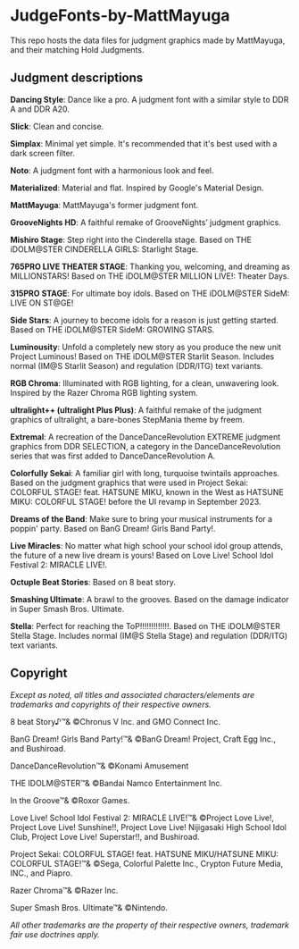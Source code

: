 ﻿# JudgeFonts-by-MattMayuga

This repo hosts the data files for judgment graphics made by MattMayuga, and their matching Hold Judgments.

## Judgment descriptions

**Dancing Style**:
Dance like a pro. A judgment font with a similar style to DDR A and DDR A20.

**Slick**:
Clean and concise.

**Simplax**:
Minimal yet simple. It's recommended that it's best used with a dark screen filter.

**Noto**:
A judgment font with a harmonious look and feel.

**Materialized**:
Material and flat. Inspired by Google's Material Design.

**MattMayuga**:
MattMayuga's former judgment font.

**GrooveNights HD**:
A faithful remake of GrooveNights’ judgment graphics.

**Mishiro Stage**:
Step right into the Cinderella stage. Based on THE iDOLM@STER CINDERELLA GIRLS: Starlight Stage.

**765PRO LIVE THEATER STAGE**:
Thanking you, welcoming, and dreaming as MILLIONSTARS! Based on THE iDOLM@STER MILLION LIVE!: Theater Days.

**315PRO STAGE**:
For ultimate boy idols. Based on THE iDOLM@STER SideM: LIVE ON ST@GE!

**Side Stars**:
A journey to become idols for a reason is just getting started.  Based on THE iDOLM@STER SideM: GROWING STARS.

**Luminousity**:
Unfold a completely new story as you produce the new unit Project Luminous! Based on THE iDOLM@STER Starlit Season. Includes normal (IM@S Starlit Season) and regulation (DDR/ITG) text variants.

**RGB Chroma**:
Illuminated with RGB lighting, for a clean, unwavering look. Inspired by the Razer Chroma RGB lighting system.

**ultralight++ (ultralight Plus Plus)**:
A faithful remake of the judgment graphics of ultralight, a bare-bones StepMania theme by freem. 

**Extremal**:
A recreation of the DanceDanceRevolution EXTREME judgment graphics from DDR SELECTION, a category in the DanceDanceRevolution series that was first added to DanceDanceRevolution A.

**Colorfully Sekai**:
A familiar girl with long, turquoise twintails approaches. Based on the judgment graphics that were used in Project Sekai: COLORFUL STAGE! feat. HATSUNE MIKU, known in the West as HATSUNE MIKU: COLORFUL STAGE! before the UI revamp in September 2023.

**Dreams of the Band**:
Make sure to bring your musical instruments for a poppin' party. Based on BanG Dream! Girls Band Party!.

**Live Miracles**:
No matter what high school your school idol group attends, the future of a new live dream is yours! Based on Love Live! School Idol Festival 2: MIRACLE LIVE!.

**Octuple Beat Stories**:
Based on 8 beat story.

**Smashing Ultimate**:
A brawl to the grooves. Based on the damage indicator in Super Smash Bros. Ultimate.

**Stella**:
Perfect for reaching the ToP!!!!!!!!!!!!!. Based on THE iDOLM@STER Stella Stage. Includes normal (IM@S Stella Stage) and regulation (DDR/ITG) text variants.

## Copyright

*Except as noted, all titles and associated characters/elements are trademarks and copyrights of their respective owners.*

8 beat Story♪™& ©Chronus V Inc. and GMO Connect Inc.

BanG Dream! Girls Band Party!™& ©BanG Dream! Project, Craft Egg Inc., and Bushiroad.

DanceDanceRevolution™& ©Konami Amusement

THE IDOLM@STER™& ©Bandai Namco Entertainment Inc.

In the Groove™& ©Roxor Games.

Love Live! School Idol Festival 2: MIRACLE LIVE!™& ©Project Love Live!, Project Love Live! Sunshine!!, Project Love Live! Nijigasaki High School Idol Club, Project Love Live! Superstar!!, and Bushiroad.

Project Sekai: COLORFUL STAGE! feat. HATSUNE MIKU/HATSUNE MIKU: COLORFUL STAGE!™& ©Sega, Colorful Palette Inc., Crypton Future Media, INC., and Piapro.

Razer Chroma™& ©Razer Inc.

Super Smash Bros. Ultimate™& ©Nintendo.

*All other trademarks are the property of their respective owners, trademark fair use doctrines apply.*
